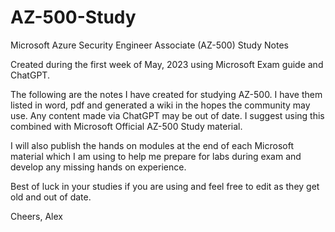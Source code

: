 # AZ-500-Study
Microsoft Azure Security Engineer Associate (AZ-500) Study Notes

Created during the first week of May, 2023 using Microsoft Exam guide and ChatGPT. 

The following are the notes I have created for studying AZ-500. I have them listed in word, pdf and generated a wiki in the hopes the community may use. Any content made via ChatGPT may be out of date.
I suggest using this combined with Microsoft Official AZ-500 Study material. 

I will also publish the hands on modules at the end of each Microsoft material which I am using to help me prepare for labs during exam and develop any missing hands on experience.

Best of luck in your studies if you are using and feel free to edit as they get old and out of date.

Cheers,
Alex
